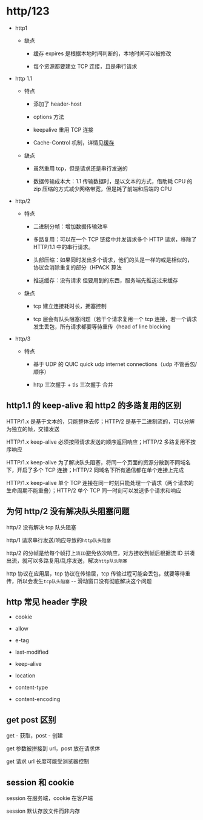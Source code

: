 # http/123

- http1

  - 缺点

    - 缓存 expires 是根据本地时间判断的，本地时间可以被修改

    - 每个资源都要建立 TCP 连接，且是串行请求

- http 1.1

  - 特点

    - 添加了 header-host

    - options 方法

    - keepalive 重用 TCP 连接

    - Cache-Control 机制，详情见[缓存](/review/网页缓存.md)

  - 缺点

    - 虽然重用 tcp，但是请求还是串行发送的

    - 数据传输成本大：1.1 传输数据时，是以文本的方式，借助耗 CPU 的 zip 压缩的方式减少网络带宽，但是耗了前端和后端的 CPU

- http/2

  - 特点

    - 二进制分帧：增加数据传输效率

    - 多路复用：可以在一个 TCP 链接中并发请求多个 HTTP 请求，移除了 HTTP/1.1 中的串行请求。

    - 头部压缩：如果同时发出多个请求，他们的头是一样的或是相似的，协议会消除重复的部分（HPACK 算法

    - 推送缓存：没有请求 但要用到的东西，服务端先推送过来缓存

  - 缺点

    - tcp 建立连接耗时长，拥塞控制

    - tcp 层会有队头阻塞问题（若干个请求复用一个 tcp 连接，若一个请求发生丢包，所有请求都要等待重传（head of line blocking

- http/3

  - 特点

    - 基于 UDP 的 QUIC quick udp internet connections（udp 不管丢包/顺序）

    - http 三次握手 + tls 三次握手 合并

## http1.1 的 keep-alive 和 http2 的多路复用的区别

HTTP/1.x 是基于文本的，只能整体去传；HTTP/2 是基于二进制流的，可以分解为独立的帧，交错发送

HTTP/1.x keep-alive 必须按照请求发送的顺序返回响应；HTTP/2 多路复用不按序响应

HTTP/1.x keep-alive 为了解决队头阻塞，将同一个页面的资源分散到不同域名下，开启了多个 TCP 连接；HTTP/2 同域名下所有通信都在单个连接上完成

HTTP/1.x keep-alive 单个 TCP 连接在同一时刻只能处理一个请求（两个请求的生命周期不能重叠）；HTTP/2 单个 TCP 同一时刻可以发送多个请求和响应

## 为何 http/2 没有解决队头阻塞问题

http/2 没有解决 tcp 队头阻塞

http/1 请求串行发送/响应导致的`http队头阻塞`

http/2 的分帧是给每个帧打上`流ID`避免依次响应，对方接收到帧后根据流 ID 拼凑出流，就可以多路复用/乱序发送，解决`http队头阻塞`

http 协议在应用层，tcp 协议在传输层，tcp 传输过程可能会丢包，就要等待重传，所以会发生`tcp队头阻塞` -- 滑动窗口没有彻底解决这个问题

## http 常见 header 字段

- cookie

- allow

- e-tag

- last-modified

- keep-alive

- location

- content-type

- content-encoding

## get post 区别

get - 获取，post - 创建

get 参数被拼接到 url，post 放在请求体

get 请求 url 长度可能受浏览器控制

## session 和 cookie

session 在服务端，cookie 在客户端

session 默认存放文件而非内存
